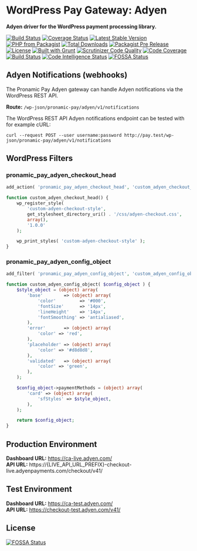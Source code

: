 # WordPress Pay Gateway: Adyen

**Adyen driver for the WordPress payment processing library.**

[![Build Status](https://travis-ci.org/wp-pay-gateways/adyen.svg?branch=develop)](https://travis-ci.org/wp-pay-gateways/adyen)
[![Coverage Status](https://coveralls.io/repos/wp-pay-gateways/adyen/badge.svg?branch=develop&service=github)](https://coveralls.io/github/wp-pay-gateways/adyen?branch=develop)
[![Latest Stable Version](https://img.shields.io/packagist/v/wp-pay-gateways/adyen.svg)](https://packagist.org/packages/wp-pay-gateways/adyen)
[![PHP from Packagist](https://img.shields.io/packagist/php-v/wp-pay-gateways/adyen.svg)](https://packagist.org/packages/wp-pay-gateways/adyen)
[![Total Downloads](https://img.shields.io/packagist/dt/wp-pay-gateways/adyen.svg)](https://packagist.org/packages/wp-pay-gateways/adyen)
[![Packagist Pre Release](https://img.shields.io/packagist/vpre/wp-pay-gateways/adyen.svg)](https://packagist.org/packages/wp-pay-gateways/adyen)
[![License](https://img.shields.io/packagist/l/wp-pay-gateways/adyen.svg)](https://packagist.org/packages/wp-pay-gateways/adyen)
[![Built with Grunt](https://gruntjs.com/cdn/builtwith.svg)](http://gruntjs.com/)
[![Scrutinizer Code Quality](https://scrutinizer-ci.com/g/wp-pay-gateways/adyen/badges/quality-score.png?b=develop)](https://scrutinizer-ci.com/g/wp-pay-gateways/adyen/?branch=develop)
[![Code Coverage](https://scrutinizer-ci.com/g/wp-pay-gateways/adyen/badges/coverage.png?b=develop)](https://scrutinizer-ci.com/g/wp-pay-gateways/adyen/?branch=develop)
[![Build Status](https://scrutinizer-ci.com/g/wp-pay-gateways/adyen/badges/build.png?b=develop)](https://scrutinizer-ci.com/g/wp-pay-gateways/adyen/build-status/develop)
[![Code Intelligence Status](https://scrutinizer-ci.com/g/wp-pay-gateways/adyen/badges/code-intelligence.svg?b=develop)](https://scrutinizer-ci.com/code-intelligence)
[![FOSSA Status](https://app.fossa.io/api/projects/git%2Bgithub.com%2Fwp-pay-gateways%2Fadyen.svg?type=shield)](https://app.fossa.io/projects/git%2Bgithub.com%2Fwp-pay-gateways%2Fadyen?ref=badge_shield)

## Adyen Notifications (webhooks)

The Pronamic Pay Adyen gateway can handle Adyen notifications via the WordPress REST API.

**Route:** `/wp-json/pronamic-pay/adyen/v1/notifications`

The WordPress REST API Adyen notifications endpoint can be tested with for example cURL:

```
curl --request POST --user username:password http://pay.test/wp-json/pronamic-pay/adyen/v1/notifications
```

## WordPress Filters

### pronamic_pay_adyen_checkout_head

```php
add_action( 'pronamic_pay_adyen_checkout_head', 'custom_adyen_checkout_head', 15 );

function custom_adyen_checkout_head() {
	wp_register_style(
		'custom-adyen-checkout-style',
		get_stylesheet_directory_uri() . '/css/adyen-checkout.css',
		array(),
		'1.0.0'
	);

	wp_print_styles( 'custom-adyen-checkout-style' );
}
```

### pronamic_pay_adyen_config_object

```php
add_filter( 'pronamic_pay_adyen_config_object', 'custom_adyen_config_object', 15 );

function custom_adyen_config_object( $config_object ) {
	$style_object = (object) array(
		'base'        => (object) array(
			'color'         => '#000',
			'fontSize'      => '14px',
			'lineHeight'    => '14px',
			'fontSmoothing' => 'antialiased',
		),
		'error'       => (object) array(
			'color' => 'red',
		),
		'placeholder' => (object) array(
			'color' => '#d8d8d8',
		),
		'validated'   => (object) array(
			'color' => 'green',
		),
	);

	$config_object->paymentMethods = (object) array(
		'card' => (object) array(
			'sfStyles' => $style_object,
		),
	);

	return $config_object;
}
```

## Production Environment

**Dashboard URL:** https://ca-live.adyen.com/  
**API URL:** https://{LIVE_API_URL_PREFIX}-checkout-live.adyenpayments.com/checkout/v41/

## Test Environment

**Dashboard URL:** https://ca-test.adyen.com/  
**API URL:** https://checkout-test.adyen.com/v41/


## License
[![FOSSA Status](https://app.fossa.io/api/projects/git%2Bgithub.com%2Fwp-pay-gateways%2Fadyen.svg?type=large)](https://app.fossa.io/projects/git%2Bgithub.com%2Fwp-pay-gateways%2Fadyen?ref=badge_large)